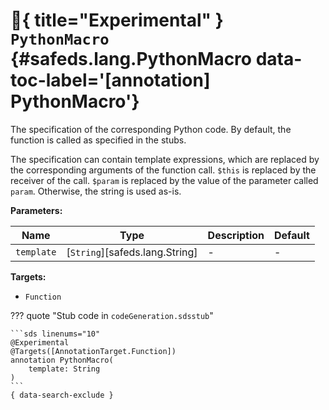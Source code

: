 [//]: # (DO NOT EDIT THIS FILE DIRECTLY. Instead, edit the corresponding stub file and execute `npm run docs:api`.)

# :test_tube:{ title="Experimental" } <code class="doc-symbol doc-symbol-annotation"></code> `PythonMacro` {#safeds.lang.PythonMacro data-toc-label='[annotation] PythonMacro'}

The specification of the corresponding Python code. By default, the function is called as specified in the stubs.

The specification can contain template expressions, which are replaced by the corresponding arguments of the function
call. `$this` is replaced by the receiver of the call. `$param` is replaced by the value of the parameter called
`param`. Otherwise, the string is used as-is.

**Parameters:**

| Name | Type | Description | Default |
|------|------|-------------|---------|
| `template` | [`String`][safeds.lang.String] | - | - |

**Targets:**

- `Function`

??? quote "Stub code in `codeGeneration.sdsstub`"

    ```sds linenums="10"
    @Experimental
    @Targets([AnnotationTarget.Function])
    annotation PythonMacro(
        template: String
    )
    ```
    { data-search-exclude }
